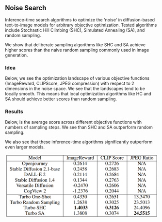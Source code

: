 ## Noise Search

Inference-time search algorithms to optimize the 'noise' in diffusion-based text-to-image models for arbitrary objective optimization.
Tested algorithms include Stochastic Hill Climbing (SHC), Simulated Annealing (SA), and random sampling.

We show that deliberate sampling algorithms like SHC and SA achieve higher scores than the naive random sampling
commonly used in image generation.

### Idea

Below, we see the optimization landscape of various objective functions (ImageReward, CLIPScore, JPEG compression)
with respect to 2 dimensions in the noise space. We see that the landscapes tend to be locally smooth. This means
that local optimization algorithms like HC and SA should achieve better scores than random sampling.

### Results

Below, is the average score across different objective functions with numbers of sampling steps. We see than SHC and SA
outperform random sampling.

We also see that these inference-time algorithms significantly outperform even larger models.

![benchmark score table](./figures/noise-search-benchmarks.png)
